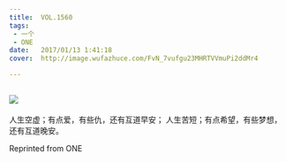 ```yaml
---
title:	VOL.1560
tags:
 - 一个
 - ONE
date:	2017/01/13 1:41:18
cover:	http://image.wufazhuce.com/FvN_7vufgu23MHRTVVmuPi2ddMr4

---
```

![](http://image.wufazhuce.com/FvN_7vufgu23MHRTVVmuPi2ddMr4)
---

人生空虚；有点爱，有些仇，还有互道早安； 人生苦短；有点希望，有些梦想，还有互道晚安。
 
Reprinted from ONE
